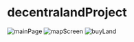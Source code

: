﻿# decentralandProject
![mainPage](https://user-images.githubusercontent.com/45131527/158058528-24022ac4-61fd-40e8-95a0-9cf1f61bfce7.PNG)
![mapScreen](https://user-images.githubusercontent.com/45131527/158058548-6b2721e2-d70e-4cdf-a32d-11c441ba2217.PNG)
![buyLand](https://user-images.githubusercontent.com/45131527/158058650-5e294bc4-3c82-4524-9385-2a767469ed8b.PNG)
